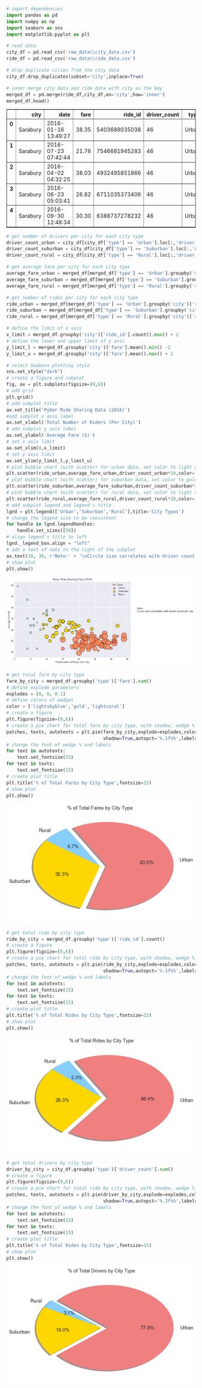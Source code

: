 

```python
# import dependencies
import pandas as pd
import numpy as np
import seaborn as sns
import matplotlib.pyplot as plt
```


```python
# read data
city_df = pd.read_csv('raw_data\\city_data.csv')
ride_df = pd.read_csv('raw_data\\ride_data.csv')
```


```python
# drop duplicate cities from the city data
city_df.drop_duplicates(subset='city',inplace=True)
```


```python
# inner merge city data and ride data with city as the key
merged_df = pd.merge(ride_df,city_df,on='city',how='inner')
merged_df.head()
```




<div>
<style>
    .dataframe thead tr:only-child th {
        text-align: right;
    }

    .dataframe thead th {
        text-align: left;
    }

    .dataframe tbody tr th {
        vertical-align: top;
    }
</style>
<table border="1" class="dataframe">
  <thead>
    <tr style="text-align: right;">
      <th></th>
      <th>city</th>
      <th>date</th>
      <th>fare</th>
      <th>ride_id</th>
      <th>driver_count</th>
      <th>type</th>
    </tr>
  </thead>
  <tbody>
    <tr>
      <th>0</th>
      <td>Sarabury</td>
      <td>2016-01-16 13:49:27</td>
      <td>38.35</td>
      <td>5403689035038</td>
      <td>46</td>
      <td>Urban</td>
    </tr>
    <tr>
      <th>1</th>
      <td>Sarabury</td>
      <td>2016-07-23 07:42:44</td>
      <td>21.76</td>
      <td>7546681945283</td>
      <td>46</td>
      <td>Urban</td>
    </tr>
    <tr>
      <th>2</th>
      <td>Sarabury</td>
      <td>2016-04-02 04:32:25</td>
      <td>38.03</td>
      <td>4932495851866</td>
      <td>46</td>
      <td>Urban</td>
    </tr>
    <tr>
      <th>3</th>
      <td>Sarabury</td>
      <td>2016-06-23 05:03:41</td>
      <td>26.82</td>
      <td>6711035373406</td>
      <td>46</td>
      <td>Urban</td>
    </tr>
    <tr>
      <th>4</th>
      <td>Sarabury</td>
      <td>2016-09-30 12:48:34</td>
      <td>30.30</td>
      <td>6388737278232</td>
      <td>46</td>
      <td>Urban</td>
    </tr>
  </tbody>
</table>
</div>




```python
# get number of drivers per city for each city type
driver_count_urban = city_df[city_df['type'] == 'Urban'].loc[:,'driver_count']
driver_count_suburban = city_df[city_df['type'] == 'Suburban'].loc[:,'driver_count']
driver_count_rural = city_df[city_df['type'] == 'Rural'].loc[:,'driver_count']
```


```python
# get average fare per city for each city type
average_fare_urban = merged_df[merged_df['type'] == 'Urban'].groupby('city')['fare'].mean()
average_fare_suburban = merged_df[merged_df['type'] == 'Suburban'].groupby('city')['fare'].mean()
average_fare_rural = merged_df[merged_df['type'] == 'Rural'].groupby('city')['fare'].mean()
```


```python
# get number of rides per city for each city type
ride_urban = merged_df[merged_df['type'] == 'Urban'].groupby('city')['ride_id'].count()
ride_suburban = merged_df[merged_df['type'] == 'Suburban'].groupby('city')['ride_id'].count()
ride_rural = merged_df[merged_df['type'] == 'Rural'].groupby('city')['ride_id'].count()
```


```python
# define the limit of x axis
x_limit = merged_df.groupby('city')['ride_id'].count().max() + 2
# define the lower and upper limit of y axis
y_limit_l = merged_df.groupby('city')['fare'].mean().min() -2
y_limit_u = merged_df.groupby('city')['fare'].mean().max() + 2
```


```python
# select Seaborn plotting style
sns.set_style("dark")
# create a figure and subplot
fig, ax = plt.subplots(figsize=(9,6))
# add grid
plt.grid()
# add subplot title
ax.set_title('Pyber Ride Sharing Data (2016)')
#add subplot x axis label
ax.set_xlabel('Total Number of Riders (Per City)')
# add subplot y axis label
ax.set_ylabel('Average Fare ($)')
# set x axis limit
ax.set_xlim(0,x_limit)
# set y axis limit
ax.set_ylim(y_limit_l,y_limit_u)
# plot bubble chart (with scatter) for urban data, set color to light coral with black edge and linewidth of 1
plt.scatter(ride_urban,average_fare_urban,driver_count_urban*10,color='coral',alpha=0.8,edgecolor='k',linewidth=1)
# plot bubble chart (with scatter) for suburban data, set color to gold with black edge and linewidth of 1
plt.scatter(ride_suburban,average_fare_suburban,driver_count_suburban*10,color='gold',edgecolor='k',linewidth=1)
# plot bubble chart (with scatter) for rural data, set color to light sky blue with black edge and linewidth of 1
plt.scatter(ride_rural,average_fare_rural,driver_count_rural*10,color='skyblue',alpha=0.7,edgecolor='k',linewidth=1)
# add subplot legend and legend's title
lgnd = plt.legend(['Urban','Suburban','Rural'],title='City Types')
# change the legend size to be consistent
for handle in lgnd.legendHandles:
    handle.set_sizes([50])
# align legend's title to left
lgnd._legend_box.align = "left"
# add a text of note to the right of the subplot
ax.text(38, 38, r'Note:' + '\nCircle size correlates with driver count per city.',fontsize=12)
# show plot
plt.show()
```


![png](output_8_0.png)



```python
# get total fare by city type
fare_by_city = merged_df.groupby('type')['fare'].sum()
# define explode parameters
explodes = (0, 0, 0.1)
# define colors of wedges
color = ['lightskyblue','gold','lightcoral']
# create a figure
plt.figure(figsize=(9,6))
# create a pie chart for total fare by city type, with shadow, wedge % and wedge labels
patches, texts, autotexts = plt.pie(fare_by_city,explode=explodes,colors=color,startangle=120,
                                    shadow=True,autopct='%.1f%%',labels=fare_by_city.keys())
# change the font of wedge % and labels
for text in autotexts:
    text.set_fontsize(15)
for text in texts:
    text.set_fontsize(15)
# create plot title
plt.title('% of Total Fares by City Type',fontsize=15)
# show plot
plt.show()
```


![png](output_9_0.png)



```python
# get total ride by city type
ride_by_city = merged_df.groupby('type')['ride_id'].count()
# create a figure
plt.figure(figsize=(9,6))
# create a pie chart for total ride by city type, with shadow, wedge % and wedge labels
patches, texts, autotexts = plt.pie(ride_by_city,explode=explodes,colors=color,startangle=120,
                                    shadow=True,autopct='%.1f%%',labels=ride_by_city.keys())
# change the font of wedge % and labels
for text in autotexts:
    text.set_fontsize(15)
for text in texts:
    text.set_fontsize(15)
# create plot title
plt.title('% of Total Rides by City Type',fontsize=15)
# show plot
plt.show()
```


![png](output_10_0.png)



```python
# get total drivers by city type
driver_by_city = city_df.groupby('type')['driver_count'].sum()
# create a figure
plt.figure(figsize=(9,6))
# create a pie chart for total ride by city type, with shadow, wedge % and wedge labels
patches, texts, autotexts = plt.pie(driver_by_city,explode=explodes,colors=color,startangle=140,
                                    shadow=True,autopct='%.1f%%',labels=driver_by_city.keys())
# change the font of wedge % and labels
for text in autotexts:
    text.set_fontsize(15)
for text in texts:
    text.set_fontsize(15)
# create plot title
plt.title('% of Total Rides by City Type',fontsize=15)
# show plot
plt.show()
```


![png](output_11_0.png)

